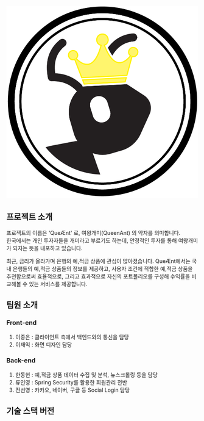 
![logo](./img/logo.png)
## 프로젝트 소개


프로젝트의 이름은 'QueÆnt' 로, 여왕개미(QueenAnt) 의 약자를 의미합니다.   
한국에서는 개인 투자자들을 개미라고 부르기도 하는데, 안정적인 투자를 통해 여왕개미가 되자는 뜻을 내포하고 있습니다.

최근, 금리가 올라가며 은행의 예,적금 상품에 관심이 많아졌습니다.
QueÆnt에서는 국내 은행들의 예,적금 상품들의 정보를 제공하고, 사용자 조건에 적합한 예,적금 상품을 추천함으로써 효율적으로, 그리고 효과적으로 자신의 포트폴리오를 구성해 수익률을 비교해볼 수 있는 서비스를 제공합니다.

## 팀원 소개

### Front-end

1. 이종은 : 클라이언트 측에서 백엔드와의 통신을 담당
2. 이재익 : 화면 디자인 담당

### Back-end

1. 한동현 : 예,적금 상품 데이터 수집 및 분석, 뉴스크롤링 등을 담당
2. 류인영 : Spring Security를 활용한 회원관리 전반 
3. 전선영 : 카카오, 네이버, 구글 등 Social Login 담당

## 기술 스택 버전

